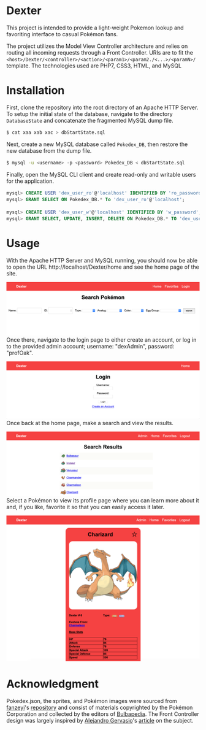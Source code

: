 # Dexter

This project is intended to provide a light-weight Pokemon lookup and favoriting interface to casual Pokémon fans.

The project utilizes the Model View Controller architecture and relies on routing all incoming requests through a Front Controller. URIs are to fit the `<host>/Dexter/<controller>/<action>/<param1>/<param2./<...>/<paramN>/` template. The technologies used are PHP7, CSS3, HTML, and MySQL 

# Installation

First, clone the repository into the root directory of an Apache HTTP Server. To setup the initial state of the database, navigate to the directory `DatabaseState` and concatenate the fragmented MySQL dump file.
```bash
$ cat xaa xab xac > dbStartState.sql
```
Next, create a new MySQL database called `Pokedex_DB`, then restore the new database from the dump file.
```bash
$ mysql -u <username> -p <password> Pokedex_DB < dbStartState.sql
```
Finally, open the MySQL CLI client and create read-only and writable users for the application.
```sql
mysql> CREATE USER 'dex_user_ro'@'localhost' IDENTIFIED BY 'ro_password';
mysql> GRANT SELECT ON Pokedex_DB.* To 'dex_user_ro'@'localhost';

mysql> CREATE USER 'dex_user_w'@'localhost' IDENTIFIED BY 'w_password';
mysql> GRANT SELECT, UPDATE, INSERT, DELETE ON Pokedex_DB.* TO 'dex_user_ro'@'localhost';
```

# Usage

With the Apache HTTP Server and MySQL running, you should now be able to open the URL http://localhost/Dexter/home and see the home page of the site. 

![Image](ReadmeImages/homePage.png)
Once there, navigate to the login page to either create an account, or log in to the provided admin account; username: "dexAdmin", password: "profOak".

![Image](ReadmeImages/loginPage.png)
Once back at the home page, make a search and view the results.

![Image](ReadmeImages/searchPage.png)
Select a Pokémon to view its profile page where you can learn more about it and, if you like, favorite it so that you can easily access it later.

![Image](ReadmeImages/profilePage.png)

# Acknowledgment

Pokedex.json, the sprites, and Pokémon images were sourced from [fanzeyi](https://github.com/fanzeyi)'s [repository](https://github.com/fanzeyi/pokemon.json) and consist of materials copyrighted by the Pokémon Corporation and collected by the editors of [Bulbapedia](https://bulbapedia.bulbagarden.net/wiki/Main_Page). 
The Front Controller design was largely inspired by [Alejandro Gervasio](https://www.sitepoint.com/author/agervasio/)'s [article](https://www.sitepoint.com/front-controller-pattern-1/) on the subject.
